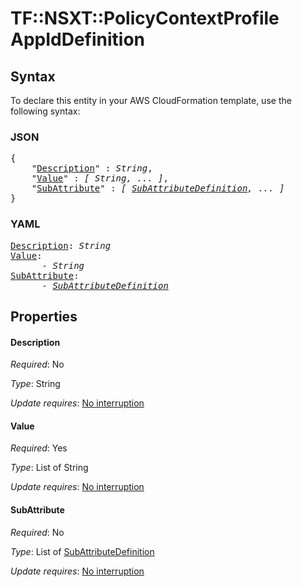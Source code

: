 # TF::NSXT::PolicyContextProfile AppIdDefinition

## Syntax

To declare this entity in your AWS CloudFormation template, use the following syntax:

### JSON

<pre>
{
    "<a href="#description" title="Description">Description</a>" : <i>String</i>,
    "<a href="#value" title="Value">Value</a>" : <i>[ String, ... ]</i>,
    "<a href="#subattribute" title="SubAttribute">SubAttribute</a>" : <i>[ <a href="subattributedefinition.md">SubAttributeDefinition</a>, ... ]</i>
}
</pre>

### YAML

<pre>
<a href="#description" title="Description">Description</a>: <i>String</i>
<a href="#value" title="Value">Value</a>: <i>
      - String</i>
<a href="#subattribute" title="SubAttribute">SubAttribute</a>: <i>
      - <a href="subattributedefinition.md">SubAttributeDefinition</a></i>
</pre>

## Properties

#### Description

_Required_: No

_Type_: String

_Update requires_: [No interruption](https://docs.aws.amazon.com/AWSCloudFormation/latest/UserGuide/using-cfn-updating-stacks-update-behaviors.html#update-no-interrupt)

#### Value

_Required_: Yes

_Type_: List of String

_Update requires_: [No interruption](https://docs.aws.amazon.com/AWSCloudFormation/latest/UserGuide/using-cfn-updating-stacks-update-behaviors.html#update-no-interrupt)

#### SubAttribute

_Required_: No

_Type_: List of <a href="subattributedefinition.md">SubAttributeDefinition</a>

_Update requires_: [No interruption](https://docs.aws.amazon.com/AWSCloudFormation/latest/UserGuide/using-cfn-updating-stacks-update-behaviors.html#update-no-interrupt)

